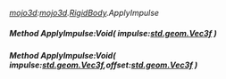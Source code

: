 _[mojo3d](../../modules/mojo3d/mojo3d-module.md):[mojo3d](../../modules/mojo3d/mojo3d-module.md).[RigidBody](../../modules/mojo3d/mojo3d-rigidbody.md).ApplyImpulse_
##### Method ApplyImpulse:Void( impulse:[std.geom.Vec3f](../../modules/std/std-geom-vec3f.md) )
##### Method ApplyImpulse:Void( impulse:[std.geom.Vec3f](../../modules/std/std-geom-vec3f.md),offset:[std.geom.Vec3f](../../modules/std/std-geom-vec3f.md) )
